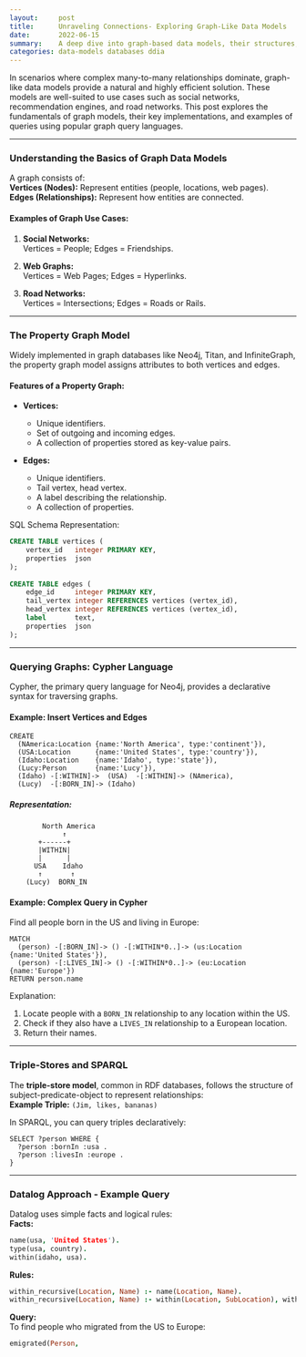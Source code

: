 ```yaml
---
layout:     post  
title:      Unraveling Connections- Exploring Graph-Like Data Models
date:       2022-06-15
summary:    A deep dive into graph-based data models, their structures, and query languages like Cypher, SPARQL, and Datalog.
categories: data-models databases ddia
---
```


In scenarios where complex many-to-many relationships dominate, graph-like data models provide a natural and highly efficient solution. These models are well-suited to use cases such as social networks, recommendation engines, and road networks. This post explores the fundamentals of graph models, their key implementations, and examples of queries using popular graph query languages.

---

### **Understanding the Basics of Graph Data Models**

A graph consists of:    
**Vertices (Nodes):** Represent entities (people, locations, web pages).    
**Edges (Relationships):** Represent how entities are connected.

#### Examples of Graph Use Cases:

1. **Social Networks:**    
   Vertices = People; Edges = Friendships.

2. **Web Graphs:**    
   Vertices = Web Pages; Edges = Hyperlinks.

3. **Road Networks:**    
   Vertices = Intersections; Edges = Roads or Rails.

---

### **The Property Graph Model**

Widely implemented in graph databases like Neo4j, Titan, and InfiniteGraph, the property graph model assigns attributes to both vertices and edges.

#### Features of a Property Graph:

- **Vertices:**
    - Unique identifiers.
    - Set of outgoing and incoming edges.
    - A collection of properties stored as key-value pairs.

- **Edges:**
    - Unique identifiers.
    - Tail vertex, head vertex.
    - A label describing the relationship.
    - A collection of properties.

SQL Schema Representation:
```sql  
CREATE TABLE vertices (  
    vertex_id   integer PRIMARY KEY,  
    properties  json  
);  
   
CREATE TABLE edges (  
    edge_id     integer PRIMARY KEY,  
    tail_vertex integer REFERENCES vertices (vertex_id),  
    head_vertex integer REFERENCES vertices (vertex_id),  
    label       text,  
    properties  json  
);  
```  
   
---

### **Querying Graphs: Cypher Language**

Cypher, the primary query language for Neo4j, provides a declarative syntax for traversing graphs.

#### Example: Insert Vertices and Edges
```cypher  
CREATE  
  (NAmerica:Location {name:'North America', type:'continent'}),  
  (USA:Location      {name:'United States', type:'country'}),  
  (Idaho:Location    {name:'Idaho', type:'state'}),  
  (Lucy:Person       {name:'Lucy'}),  
  (Idaho) -[:WITHIN]->  (USA)  -[:WITHIN]-> (NAmerica),  
  (Lucy)  -[:BORN_IN]-> (Idaho)  
```  

##### Representation:
```plaintext  
        North America  
             ↑  
       +------+  
       |WITHIN|  
       |      |  
      USA    Idaho  
       ↑       ↑  
    (Lucy)  BORN_IN  
```  

#### Example: Complex Query in Cypher
Find all people born in the US and living in Europe:

```cypher  
MATCH  
  (person) -[:BORN_IN]-> () -[:WITHIN*0..]-> (us:Location {name:'United States'}),  
  (person) -[:LIVES_IN]-> () -[:WITHIN*0..]-> (eu:Location {name:'Europe'})  
RETURN person.name  
```  

Explanation:
1. Locate people with a `BORN_IN` relationship to any location within the US.
2. Check if they also have a `LIVES_IN` relationship to a European location.
3. Return their names.

---

### **Triple-Stores and SPARQL**

The **triple-store model**, common in RDF databases, follows the structure of subject-predicate-object to represent relationships:    
**Example Triple:** `(Jim, likes, bananas)`

In SPARQL, you can query triples declaratively:
```sparql  
SELECT ?person WHERE {  
  ?person :bornIn :usa .  
  ?person :livesIn :europe .  
}  
```  
   
---

### **Datalog Approach - Example Query**

Datalog uses simple facts and logical rules:    
**Facts:**
```prolog  
name(usa, 'United States').    
type(usa, country).    
within(idaho, usa).    
```  

**Rules:**
```prolog  
within_recursive(Location, Name) :- name(Location, Name).  
within_recursive(Location, Name) :- within(Location, SubLocation), within_recursive(SubLocation, Name).  
```  

**Query:**    
To find people who migrated from the US to Europe:
```prolog  
emigrated(Person,